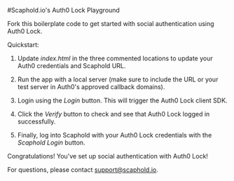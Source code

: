 #Scaphold.io's Auth0 Lock Playground

Fork this boilerplate code to get started with social authentication using Auth0 Lock.

Quickstart:

1) Update *index.html* in the three commented locations to update your Auth0 credentials and Scaphold URL.

2) Run the app with a local server (make sure to include the URL or your test server in Auth0's approved callback domains).

3) Login using the *Login* button. This will trigger the Auth0 Lock client SDK.

4) Click the *Verify* button to check and see that Auth0 Lock logged in successfully.

5) Finally, log into Scaphold with your Auth0 Lock credentials with the *Scaphold Login* button.

Congratulations! You've set up social authentication with Auth0 Lock!

For questions, please contact support@scaphold.io.
